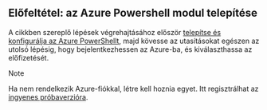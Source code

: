 ## <a name="prerequisite-install-the-azure-powershell-module"></a>Előfeltétel: az Azure Powershell modul telepítése

A cikkben szereplő lépések végrehajtásához először [telepítse és konfigurálja az Azure PowerShellt](/powershell/azureps-cmdlets-docs), majd kövesse az utasításokat egészen az utolsó lépésig, hogy bejelentkezhessen az Azure-ba, és kiválaszthassa az előfizetését.

> [!NOTE]
> Ha nem rendelkezik Azure-fiókkal, létre kell hoznia egyet. Itt regisztrálhat az [ingyenes próbaverzióra](../articles/active-directory/sign-up-organization.md).


<!--HONumber=Feb17_HO2-->


